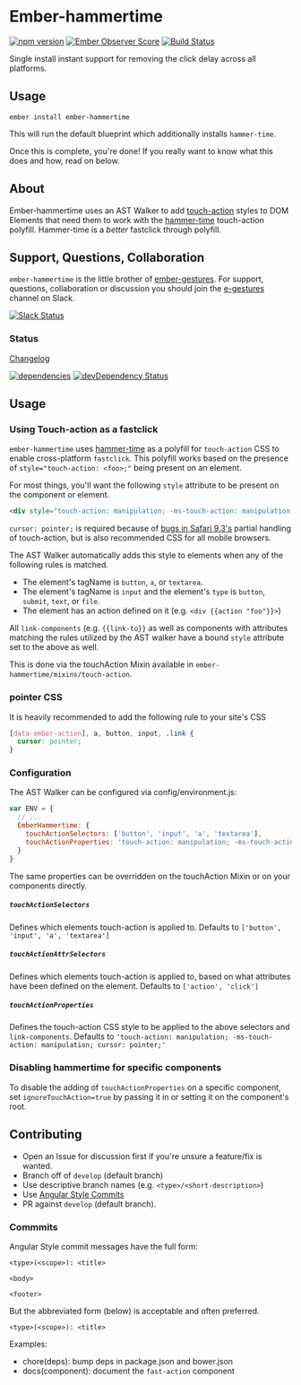 # Ember-hammertime

[![npm version](https://badge.fury.io/js/ember-hammertime.svg)](http://badge.fury.io/js/ember-hammertime)
[![Ember Observer Score](http://emberobserver.com/badges/ember-hammertime.svg)](http://emberobserver.com/addons/ember-hammertime)
[![Build Status](https://travis-ci.org/html-next/ember-hammertime.svg)](https://travis-ci.org/html-next/ember-hammertime)

Single install instant support for removing the click delay across all platforms.

## Usage

`ember install ember-hammertime`

This will run the default blueprint which additionally installs `hammer-time`.

Once this is complete, you're done! If you really want to know what this does and how, read on below.

## About

Ember-hammertime uses an AST Walker to add [touch-action](https://developer.mozilla.org/en-US/docs/Web/CSS/touch-action)
 styles to DOM Elements that need them to work with the [hammer-time](https://github.com/hammerjs/hammer-time)
 touch-action polyfill.  Hammer-time is a *better* fastclick through polyfill.

## Support, Questions, Collaboration

`ember-hammertime` is the little brother of [ember-gestures](https://github.com/html-next/ember-gestures).  For support, questions,
collaboration or discussion you should join the [e-gestures](https://embercommunity.slack.com/messages/e-gestures/) channel on Slack.

[![Slack Status](https://ember-community-slackin.herokuapp.com/badge.svg)](https://ember-community-slackin.herokuapp.com/)


### Status

[Changelog](./CHANGELOG.md)

[![dependencies](https://david-dm.org/html-next/ember-hammertime.svg)](https://david-dm.org/html-next/ember-hammertime)
[![devDependency Status](https://david-dm.org/html-next/ember-hammertime/dev-status.svg)](https://david-dm.org/html-next/ember-hammertime#info=devDependencies)

## Usage

### Using Touch-action as a fastclick

`ember-hammertime` uses [hammer-time](https://github.com/hammerjs/hammer-time) as a polyfill for `touch-action` CSS
to enable cross-platform `fastclick`.  This polyfill works based on the presence of `style="touch-action: <foo>;"`
being present on an element.

For most things, you'll want the following `style` attribute to be present on the component or element.

```html
<div style="touch-action: manipulation; -ms-touch-action: manipulation; cursor: pointer;">
```

`cursor: pointer;` is required because of [bugs in Safari 9.3's](https://github.com/emberjs/ember.js/issues/13171#issuecomment-200521638) 
partial handling of touch-action, but is also recommended CSS for all mobile browsers.

The AST Walker automatically adds this style to elements when any of the following rules is matched.

- The element's tagName is `button`, `a`, or `textarea`.
- The element's tagName is `input` and the element's `type` is `button`, `submit`, `text`, or `file`. 
- The element has an action defined on it (e.g. `<div {{action "foo"}}>`)

All `link-components` (e.g. `{{link-to}}` as well as components with attributes matching the rules utilized
by the AST walker have a bound `style` attribute set to the above as well.

This is done via the touchAction Mixin available in `ember-hammertime/mixins/touch-action`.

### pointer CSS

It is heavily recommended to add the following rule to your site's CSS

```css
[data-ember-action], a, button, input, .link {
  cursor: pointer;
}
```

### Configuration

The AST Walker can be configured via config/environment.js:

```javascript
var ENV = {
  // ...
  EmberHammertime: {
    touchActionSelectors: ['button', 'input', 'a', 'textarea'],
    touchActionProperties: 'touch-action: manipulation; -ms-touch-action: manipulation; cursor: pointer;'
  }
}
```

The same properties can be overridden on the touchAction Mixin or on your components directly.

##### `touchActionSelectors`

Defines which elements touch-action is applied to.
Defaults to `['button', 'input', 'a', 'textarea']`

##### `touchActionAttrSelectors`

Defines which elements touch-action is applied to, based on what attributes have been defined on the element.
Defaults to `['action', 'click']`

##### `touchActionProperties`

Defines the touch-action CSS style to be applied to the above selectors and `link-components`.
Defaults to `'touch-action: manipulation; -ms-touch-action: manipulation; cursor: pointer;'`

### Disabling hammertime for specific components

To disable the adding of `touchActionProperties` on a specific component, set `ignoreTouchAction=true` by passing it in or setting it on the component's root.

## Contributing

 - Open an Issue for discussion first if you're unsure a feature/fix is wanted.
 - Branch off of `develop` (default branch)
 - Use descriptive branch names (e.g. `<type>/<short-description>`)
 - Use [Angular Style Commits](https://github.com/angular/angular.js/blob/v1.4.8/CONTRIBUTING.md#commit)
 - PR against `develop` (default branch).


### Commmits 

Angular Style commit messages have the full form:
 
 ```
 <type>(<scope>): <title>
 
 <body>
 
 <footer>
 ```
 
 But the abbreviated form (below) is acceptable and often preferred.
 
 ```
 <type>(<scope>): <title>
 ```
 
 Examples:
 
 - chore(deps): bump deps in package.json and bower.json
 - docs(component): document the `fast-action` component
